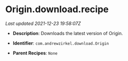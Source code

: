 # Origin.download.recipe

_Last updated 2021-12-23 19:58:07Z_

- **Description**: Downloads the latest version of Origin.

- **Identifier**: `com.andrewzirkel.download.Origin`

- **Parent Recipes**: `None`